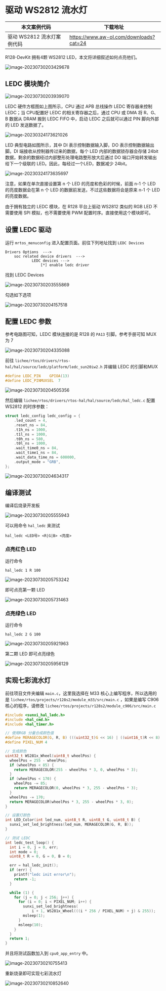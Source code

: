 # 驱动 WS2812 流水灯

| 本文案例代码 | 下载地址 |
| ---------------------- | -------------------------------------- |
| 驱动 WS2812 流水灯案例代码 | https://www.aw-ol.com/downloads?cat=24 |

R128-DevKit 拥有4颗 WS2812 LED，本文将详细叙述如何点亮他们。

![image-20230730203429678](assets/post/ws2812/image-20230730203429678.png)

## LEDC 模块简介

![image-20230730203939070](assets/post/ws2812/image-20230730203939070.png)

LEDC 硬件方框图如上图所示，CPU 通过 APB 总线操作 LEDC 寄存器来控制 LEDC；当 CPU配置好 LEDC 的相关寄存器之后，通过 CPU 或 DMA 将 R、G、B 数据从 DRAM 搬到 LEDC FIFO 中，启动 LEDC 之后就可以通过 PIN 脚向外部的 LED 发送数据了。

![image-20230324173621026](assets/post/ws2812/image-20230324173621026.png)

LED 典型电路如图所示，其中 DI 表示控制数据输入脚，DO 表示控制数据输出脚。DI 端接收从控制器传过来的数据，每个 LED 内部的数据锁存器会存储 24bit 数据，剩余的数据经过内部整形处理电路整形放大后通过 DO 端口开始转发输出给下一个级联的 LED。因此，每经过一个LED，数据减少 24bit。

![image-20230324173635697](assets/post/ws2812/image-20230324173635697.png)

注意，如果在单次直接设置第 n 个 LED 的亮度和色彩的时候，前面 n-1 个 LED 的亮度数据会在第 n 个 LED 的数据前发送，不过这些数据将会是原来 n-1 个 LED 的亮度数据。

由于拥有独立的 LEDC 模块，在 R128 平台上驱动 WS2812 类似的 RGB LED 不需要使用 SPI 模拟，也不需要使用 PWM 配置时序。直接使用这个模块即可。

## 设置 LEDC 驱动

运行 `mrtos_menuconfig` 进入配置页面。前往下列地址找到 `LEDC Devices`

```
Drivers Options  --->
    soc related device drivers  --->
            LEDC devices --->
                [*] enable ledc driver
```

找到 LEDC Devices

![image-20230730203555869](assets/post/ws2812/image-20230730203555869.png)

勾选如下选项

![image-20230730204157518](assets/post/ws2812/image-20230730204157518.png)

## 配置 LEDC 参数

参考电路图可知，LEDC 模块连接的是 R128 的 `PA13` 引脚。参考手册可知 MUX 为 7

![image-20230730204335088](assets/post/ws2812/image-20230730204335088.png)

前往 `lichee/rtos/drivers/rtos-hal/hal/source/ledc/platform/ledc_sun20iw2.h` 并编辑 LEDC 的引脚和MUX

```c
#define LEDC_PIN	GPIOA(13)
#define LEDC_PINMUXSEL	7
```

![image-20230730204505356](assets/post/ws2812/image-20230730204505356.png)

然后编辑 `lichee/rtos/drivers/rtos-hal/hal/source/ledc/hal_ledc.c` 配置 WS2812 的时序参数：

```c
struct ledc_config ledc_config = {
	.led_count = 4,
	.reset_ns = 84,
	.t1h_ns = 1000,
	.t1l_ns = 1000,
	.t0h_ns = 580,
	.t0l_ns = 1000,
	.wait_time0_ns = 84,
	.wait_time1_ns = 84,
	.wait_data_time_ns = 600000,
	.output_mode = "GRB",
};
```

![image-20230730204634317](assets/post/ws2812/image-20230730204634317.png)

## 编译测试

编译后烧录开发板

![image-20230730205555943](assets/post/ws2812/image-20230730205555943.png)

可以用命令 `hal_ledc` 来测试

```
hal_ledc <LED号> <R|G|B> <亮度>
```

### 点亮红色 LED

运行命令

```
hal_ledc 1 R 100
```

![image-20230730205753242](assets/post/ws2812/image-20230730205753242.png)

即可点亮第一颗 LED

![image-20230730205731463](assets/post/ws2812/image-20230730205731463.png)

### 点亮绿色 LED

运行命令

```
hal_ledc 2 G 100
```

![image-20230730205921963](assets/post/ws2812/image-20230730205921963.png)

第二颗 LED 即可点亮绿色

![image-20230730205956129](assets/post/ws2812/image-20230730205956129.png)

## 实现七彩流水灯

前往项目文件夹编辑 `main.c`，这里我选择在 M33 核心上编写程序，所以选用的是  `lichee/rtos/projects/r128s2/module_m33/src/main.c` ，如果是编写 C906 核心的程序，请修改 `lichee/rtos/projects/r128s2/module_c906/src/main.c`

```c
#include <sunxi_hal_ledc.h>
#include <hal_cmd.h>
#include <hal_timer.h>

// 使用RGB 分量合成颜色值
#define MERAGECOLOR(G, R, B) (((uint32_t)G << 16) | ((uint16_t)R << 8) | B)
#define PIXEL_NUM 4

// 生成颜色
uint32_t WS281x_Wheel(uint8_t wheelPos) {
  wheelPos = 255 - wheelPos;
  if (wheelPos < 85) {
    return MERAGECOLOR(255 - wheelPos * 3, 0, wheelPos * 3);
  }
  if (wheelPos < 170) {
    wheelPos -= 85;
    return MERAGECOLOR(0, wheelPos * 3, 255 - wheelPos * 3);
  }
  wheelPos -= 170;
  return MERAGECOLOR(wheelPos * 3, 255 - wheelPos * 3, 0);
}

// 设置灯颜色
int LED_Color(int led_num, uint8_t R, uint8_t G, uint8_t B) {
  sunxi_set_led_brightness(led_num, MERAGECOLOR(G, R, B));
}

// 测试 LEDC
int ledc_test_loop() {
  int i = 0, j = 0, err;
  int mode = 0;
  uint8_t R = 0, G = 0, B = 0;

  err = hal_ledc_init();
  if (err) {
    printf("ledc init error\n");
    return -1;
  }

  while (1) {
    for (j = 0; j < 256; j++) {
      for (i = 0; i < PIXEL_NUM; i++) {
        sunxi_set_led_brightness(
            i + 1, WS281x_Wheel(((i * 256 / PIXEL_NUM) + j) & 255));
        msleep(1);
      }
      msleep(10);
    }
  }
  return 1;
}
```

并且将测试函数加入到 `cpu0_app_entry` 中。

![image-20230730210755413](assets/post/ws2812/image-20230730210755413.png)

重新烧录即可实现七彩流水灯

![image-20230730210852640](assets/post/ws2812/image-20230730210852640.png)
